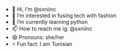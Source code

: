 - 👋 Hi, I’m @sxniinc
- 👀 I’m interested in fusing tech with fashion
- 🌱 I’m currently learning python
- 📫 How to reach me ig: @sxniinc
- 😄 Pronouns: she/her
- ⚡ Fun fact: I am Tunisian

<!---
sxniinc/sxniinc is a ✨ special ✨ repository because its `README.md` (this file) appears on your GitHub profile.
You can click the Preview link to take a look at your changes.
--->
